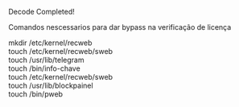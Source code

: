 Decode Completed!

Comandos nescessarios para dar bypass na verificação de licença

mkdir /etc/kernel/recweb<br>
touch /etc/kernel/recweb/sweb<br>
touch /usr/lib/telegram<br>
touch /bin/info-chave<br>
touch /etc/kernel/recweb/sweb<br>
touch /usr/lib/blockpainel<br>
touch /bin/pweb<br>
